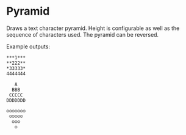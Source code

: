 # Pyramid

Draws a text character pyramid.
Height is configurable as well as the sequence of characters used.
The pyramid can be reversed.

Example outputs:

    ***1***
    **222**
    *33333*
    4444444

       A
      BBB
     CCCCC
    DDDDDDD

    ☺☺☺☺☺☺☺
     ☺☺☺☺☺
      ☺☺☺
       ☺
